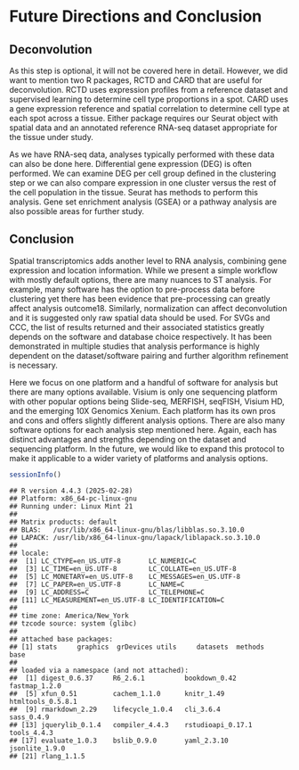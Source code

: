# Future Directions and Conclusion



## Deconvolution

As this step is optional, it will not be covered here in detail. However, we did want to mention two R packages, RCTD and CARD that are useful for deconvolution. RCTD uses expression profiles from a reference dataset and supervised learning to determine cell type proportions in a spot. CARD uses a gene expression reference and spatial correlation to determine cell type at each spot across a tissue. Either package requires our Seurat object with spatial data and an annotated reference RNA-seq dataset appropriate for the tissue under study.

As we have RNA-seq data, analyses typically performed with these data can also be done here. Differential gene expression (DEG) is often performed. We can examine DEG per cell group defined in the clustering step or we can also compare expression in one cluster versus the rest of the cell population in the tissue. Seurat has methods to perform this analysis. Gene set enrichment analysis (GSEA) or a pathway analysis are also possible areas for further study.

## Conclusion

Spatial transcriptomics adds another level to RNA analysis, combining gene expression and location information. While we present a simple workflow with mostly default options, there are many nuances to ST analysis. For example, many software has the option to pre-process data before clustering yet there has been evidence that pre-processing can greatly affect analysis outcome18. Similarly, normalization can affect deconvolution and it is suggested only raw spatial data should be used. For SVGs and CCC, the list of results returned and their associated statistics greatly depends on the software and database choice respectively. It has been demonstrated in multiple studies that analysis performance is highly dependent on the dataset/software pairing and further algorithm refinement is necessary.

Here we focus on one platform and a handful of software for analysis but there are many options available. Visium is only one sequencing platform with other popular options being Slide-seq, MERFISH, seqFISH, Visium HD, and the emerging 10X Genomics Xenium. Each platform has its own pros and cons and offers slightly different analysis options. There are also many software options for each analysis step mentioned here. Again, each has distinct advantages and strengths depending on the dataset and sequencing platform. In the future, we would like to expand this protocol to make it applicable to a wider variety of platforms and analysis options.



``` r
sessionInfo()
```

```
## R version 4.4.3 (2025-02-28)
## Platform: x86_64-pc-linux-gnu
## Running under: Linux Mint 21
## 
## Matrix products: default
## BLAS:   /usr/lib/x86_64-linux-gnu/blas/libblas.so.3.10.0 
## LAPACK: /usr/lib/x86_64-linux-gnu/lapack/liblapack.so.3.10.0
## 
## locale:
##  [1] LC_CTYPE=en_US.UTF-8       LC_NUMERIC=C              
##  [3] LC_TIME=en_US.UTF-8        LC_COLLATE=en_US.UTF-8    
##  [5] LC_MONETARY=en_US.UTF-8    LC_MESSAGES=en_US.UTF-8   
##  [7] LC_PAPER=en_US.UTF-8       LC_NAME=C                 
##  [9] LC_ADDRESS=C               LC_TELEPHONE=C            
## [11] LC_MEASUREMENT=en_US.UTF-8 LC_IDENTIFICATION=C       
## 
## time zone: America/New_York
## tzcode source: system (glibc)
## 
## attached base packages:
## [1] stats     graphics  grDevices utils     datasets  methods   base     
## 
## loaded via a namespace (and not attached):
##  [1] digest_0.6.37     R6_2.6.1          bookdown_0.42     fastmap_1.2.0    
##  [5] xfun_0.51         cachem_1.1.0      knitr_1.49        htmltools_0.5.8.1
##  [9] rmarkdown_2.29    lifecycle_1.0.4   cli_3.6.4         sass_0.4.9       
## [13] jquerylib_0.1.4   compiler_4.4.3    rstudioapi_0.17.1 tools_4.4.3      
## [17] evaluate_1.0.3    bslib_0.9.0       yaml_2.3.10       jsonlite_1.9.0   
## [21] rlang_1.1.5
```
